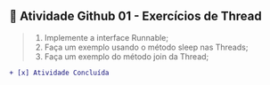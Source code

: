 ## 📝 Atividade Github 01 - Exercícios de Thread 
>1) Implemente a interface Runnable;
>2) Faça um exemplo usando o método sleep nas Threads;
>3) Faça um exemplo do método join da Thread;
```diff
+ [x] Atividade Concluída
```
